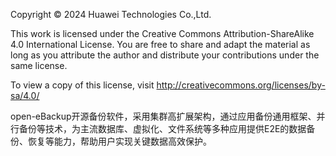 Copyright © 2024 Huawei Technologies Co.,Ltd.

This work is licensed under the Creative Commons Attribution-ShareAlike 4.0 International License. You are free to share and adapt the material as long as you attribute the author and distribute your contributions under the same license.

To view a copy of this license, visit http://creativecommons.org/licenses/by-sa/4.0/

open-eBackup开源备份软件，采用集群高扩展架构，通过应用备份通用框架、并行备份等技术，为主流数据库、虚拟化、文件系统等多种应用提供E2E的数据备份、恢复等能力，帮助用户实现关键数据高效保护。